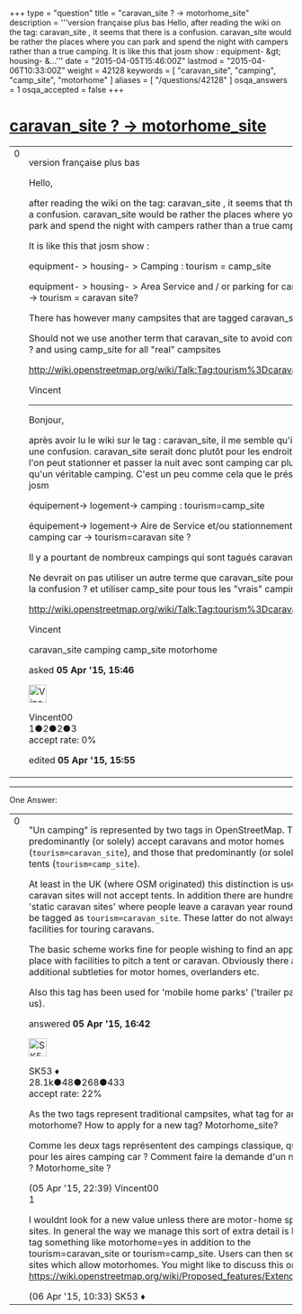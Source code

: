 +++
type = "question"
title = "caravan_site ? -&gt; motorhome_site"
description = '''version française plus bas Hello, after reading the wiki on the tag: caravan_site , it seems that there is a confusion. caravan_site would be rather the places where you can park and spend the night with campers rather than a true camping.  It is like this that josm show : equipment- &amp;gt; housing- &amp;...'''
date = "2015-04-05T15:46:00Z"
lastmod = "2015-04-06T10:33:00Z"
weight = 42128
keywords = [ "caravan_site", "camping", "camp_site", "motorhome" ]
aliases = [ "/questions/42128" ]
osqa_answers = 1
osqa_accepted = false
+++

<div class="headNormal">

# [caravan_site ? -\> motorhome_site](/questions/42128/caravan_site-motorhome_site)

</div>

<div id="main-body">

<div id="askform">

<table id="question-table" style="width:100%;">
<colgroup>
<col style="width: 50%" />
<col style="width: 50%" />
</colgroup>
<tbody>
<tr>
<td style="width: 30px; vertical-align: top"><div class="vote-buttons">
<span id="post-42128-upvote" class="ajax-command post-vote up" rel="nofollow" title="I like this post (click again to cancel)"> </span>
<div id="post-42128-score" class="post-score" title="current number of votes">
0
</div>
<span id="post-42128-downvote" class="ajax-command post-vote down" rel="nofollow" title="I dont like this post (click again to cancel)"> </span> <span id="favorite-mark" class="ajax-command favorite-mark" rel="nofollow" title="mark/unmark this question as favorite (click again to cancel)"> </span>
<div id="favorite-count" class="favorite-count">
&#10;</div>
</div></td>
<td><div id="item-right">
<div class="question-body">
<p>version française plus bas</p>
<p>Hello,</p>
<p>after reading the wiki on the tag: caravan_site , it seems that there is a confusion. caravan_site would be rather the places where you can park and spend the night with campers rather than a true camping.</p>
<p>It is like this that josm show :</p>
<p>equipment- &gt; housing- &gt; Camping : tourism = camp_site</p>
<p>equipment- &gt; housing- &gt; Area Service and / or parking for campers -&gt; tourism = caravan site?</p>
<p>There has however many campsites that are tagged caravan_site .</p>
<p>Should not we use another term that caravan_site to avoid confusion ? and using camp_site for all "real" campsites</p>
<p><a href="http://wiki.openstreetmap.org/wiki/Talk:Tag:tourism%3Dcaravan_site">http://wiki.openstreetmap.org/wiki/Talk:Tag:tourism%3Dcaravan_site</a></p>
<p>Vincent</p>
<hr />
<p>Bonjour,</p>
<p>après avoir lu le wiki sur le tag : caravan_site, il me semble qu'il y a une confusion. caravan_site serait donc plutôt pour les endroits où l'on peut stationner et passer la nuit avec sont camping car plutôt qu'un véritable camping. C'est un peu comme cela que le présente josm</p>
<p>équipement-&gt; logement-&gt; camping : tourism=camp_site</p>
<p>équipement-&gt; logement-&gt; Aire de Service et/ou stationnement pour camping car -&gt; tourism=caravan site ?</p>
<p>Il y a pourtant de nombreux campings qui sont tagués caravan_site.</p>
<p>Ne devrait on pas utiliser un autre terme que caravan_site pour éviter la confusion ? et utiliser camp_site pour tous les "vrais" campings</p>
<p><a href="http://wiki.openstreetmap.org/wiki/Talk:Tag:tourism%3Dcaravan_site">http://wiki.openstreetmap.org/wiki/Talk:Tag:tourism%3Dcaravan_site</a></p>
<p>Vincent</p>
</div>
<div id="question-tags" class="tags-container tags">
<span class="post-tag tag-link-caravan_site" rel="tag" title="see questions tagged &#39;caravan_site&#39;">caravan_site</span> <span class="post-tag tag-link-camping" rel="tag" title="see questions tagged &#39;camping&#39;">camping</span> <span class="post-tag tag-link-camp_site" rel="tag" title="see questions tagged &#39;camp_site&#39;">camp_site</span> <span class="post-tag tag-link-motorhome" rel="tag" title="see questions tagged &#39;motorhome&#39;">motorhome</span>
</div>
<div id="question-controls" class="post-controls">
&#10;</div>
<div class="post-update-info-container">
<div class="post-update-info post-update-info-user">
<p>asked <strong>05 Apr '15, 15:46</strong></p>
<img src="https://secure.gravatar.com/avatar/c41a56d488486a59690643dea51f302a?s=32&amp;d=identicon&amp;r=g" class="gravatar" width="32" height="32" alt="Vincent00&#39;s gravatar image" />
<p><span>Vincent00</span><br />
<span class="score" title="1 reputation points">1</span><span title="2 badges"><span class="badge1">●</span><span class="badgecount">2</span></span><span title="2 badges"><span class="silver">●</span><span class="badgecount">2</span></span><span title="3 badges"><span class="bronze">●</span><span class="badgecount">3</span></span><br />
<span class="accept_rate" title="Rate of the user&#39;s accepted answers">accept rate:</span> <span title="Vincent00 has no accepted answers">0%</span></p>
</div>
<div class="post-update-info post-update-info-edited">
<p><span> edited <strong>05 Apr '15, 15:55</strong> </span></p>
</div>
</div>
<div id="comments-container-42128" class="comments-container">
&#10;</div>
<div id="comment-tools-42128" class="comment-tools">
&#10;</div>
<div class="clear">
&#10;</div>
<div id="comment-42128-form-container" class="comment-form-container">
&#10;</div>
<div class="clear">
&#10;</div>
</div></td>
</tr>
</tbody>
</table>

------------------------------------------------------------------------

<div class="tabBar">

<span id="sort-top"></span>

<div class="headQuestions">

One Answer:

</div>

</div>

<span id="42131"></span>

<div id="answer-container-42131" class="answer">

<table style="width:100%;">
<colgroup>
<col style="width: 50%" />
<col style="width: 50%" />
</colgroup>
<tbody>
<tr>
<td style="width: 30px; vertical-align: top"><div class="vote-buttons">
<span id="post-42131-upvote" class="ajax-command post-vote up" rel="nofollow" title="I like this post (click again to cancel)"> </span>
<div id="post-42131-score" class="post-score" title="current number of votes">
0
</div>
<span id="post-42131-downvote" class="ajax-command post-vote down" rel="nofollow" title="I dont like this post (click again to cancel)"> </span>
</div></td>
<td><div class="item-right">
<div class="answer-body">
<p>"Un camping" is represented by two tags in OpenStreetMap. Those which predominantly (or solely) accept caravans and motor homes (<code>tourism=caravan_site</code>), and those that predominantly (or solely) accept tents (<code>tourism=camp_site</code>).</p>
<p>At least in the UK (where OSM originated) this distinction is useful. Many caravan sites will not accept tents. In addition there are hundreds of 'static caravan sites' where people leave a caravan year round which will be tagged as <code>tourism=caravan_site</code>. These latter do not always have facilities for touring caravans.</p>
<p>The basic scheme works fine for people wishing to find an appropriate place with facilities to pitch a tent or caravan. Obviously there are additional subtleties for motor homes, overlanders etc.</p>
<p>Also this tag has been used for 'mobile home parks' ('trailer parks in en-us).</p>
</div>
<div class="answer-controls post-controls">
&#10;</div>
<div class="post-update-info-container">
<div class="post-update-info post-update-info-user">
<p>answered <strong>05 Apr '15, 16:42</strong></p>
<img src="https://secure.gravatar.com/avatar/06cd84075f1adc2870ad102c7233e661?s=32&amp;d=identicon&amp;r=g" class="gravatar" width="32" height="32" alt="SK53&#39;s gravatar image" />
<p><span>SK53 ♦</span><br />
<span class="score" title="28084 reputation points"><span>28.1k</span></span><span title="48 badges"><span class="badge1">●</span><span class="badgecount">48</span></span><span title="268 badges"><span class="silver">●</span><span class="badgecount">268</span></span><span title="433 badges"><span class="bronze">●</span><span class="badgecount">433</span></span><br />
<span class="accept_rate" title="Rate of the user&#39;s accepted answers">accept rate:</span> <span title="SK53 has 121 accepted answers">22%</span></p>
</div>
</div>
<div id="comments-container-42131" class="comments-container">
<span id="42133"></span>
<div id="comment-42133" class="comment">
<div id="post-42133-score" class="comment-score">
&#10;</div>
<div class="comment-text">
<p>As the two tags represent traditional campsites, what tag for areas motorhome? How to apply for a new tag? Motorhome_site?</p>
<p>Comme les deux tags représentent des campings classique, quel tag pour les aires camping car ? Comment faire la demande d'un nouveau tag ? Motorhome_site ?</p>
</div>
<div id="comment-42133-info" class="comment-info">
<span class="comment-age">(05 Apr '15, 22:39)</span> <span class="comment-user userinfo">Vincent00</span>
</div>
</div>
<span id="42142"></span>
<div id="comment-42142" class="comment">
<div id="post-42142-score" class="comment-score">
1
</div>
<div class="comment-text">
<p>I wouldnt look for a new value unless there are motor-home specific sites. In general the way we manage this sort of extra detail is by using a tag something like motorhome=yes in addition to the tourism=caravan_site or tourism=camp_site. Users can then select those sites which allow motorhomes. You might like to discuss this on the wiki <a href="https://wiki.openstreetmap.org/wiki/Proposed_features/Extend_camp_site">https://wiki.openstreetmap.org/wiki/Proposed_features/Extend_camp_site</a></p>
</div>
<div id="comment-42142-info" class="comment-info">
<span class="comment-age">(06 Apr '15, 10:33)</span> <span class="comment-user userinfo">SK53 ♦</span>
</div>
</div>
</div>
<div id="comment-tools-42131" class="comment-tools">
&#10;</div>
<div class="clear">
&#10;</div>
<div id="comment-42131-form-container" class="comment-form-container">
&#10;</div>
<div class="clear">
&#10;</div>
</div></td>
</tr>
</tbody>
</table>

</div>

<div class="paginator-container-left">

</div>

</hr>

</div>

</div>


